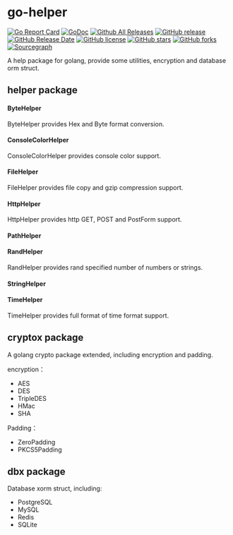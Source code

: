 # go-helper

[![Go Report Card](https://goreportcard.com/badge/github.com/skygangsta/go-helper)](https://goreportcard.com/report/github.com/skygangsta/go-helper)
[![GoDoc](https://godoc.org/github.com/skygangsta/go-helper?status.svg)](https://godoc.org/github.com/skygangsta/go-helper)
[![Github All Releases](https://img.shields.io/github/downloads/skygangsta/go-helper/total.svg)](https://github.com/skygangsta/go-helper/releases)
[![GitHub release](https://img.shields.io/github/release/skygangsta/go-helper/all.svg)](https://github.com/skygangsta/go-helper/releases)
[![GitHub Release Date](https://img.shields.io/github/release-date-pre/skygangsta/go-helper.svg)](https://github.com/skygangsta/go-helper/releases)
[![GitHub license](https://img.shields.io/github/license/skygangsta/go-helper.svg)](https://github.com/skygangsta/go-helper/blob/master/LICENSE)
[![GitHub stars](https://img.shields.io/github/stars/skygangsta/go-helper.svg)](https://github.com/skygangsta/go-helper/stargazers)
[![GitHub forks](https://img.shields.io/github/forks/skygangsta/go-helper.svg)](https://github.com/skygangsta/go-helper/network)
[![Sourcegraph](https://sourcegraph.com/github.com/skygangsta/go-helper/-/badge.svg)](https://sourcegraph.com/github.com/skygangsta/go-helper?badge)

A help package for golang, provide some utilities, encryption and database orm struct.


## helper package

#### ByteHelper

ByteHelper provides Hex and Byte format conversion.

#### ConsoleColorHelper

ConsoleColorHelper provides console color support.

#### FileHelper

FileHelper provides file copy and gzip compression support.

#### HttpHelper

HttpHelper provides http GET, POST and PostForm support.

#### PathHelper

#### RandHelper

RandHelper provides rand specified number of numbers or strings.

#### StringHelper

#### TimeHelper

TimeHelper provides full format of time format support.

## cryptox package

A golang crypto package extended, including encryption and padding.

encryption：

 * AES
 * DES
 * TripleDES
 * HMac
 * SHA
 
Padding：
 
 * ZeroPadding
 * PKCS5Padding

## dbx package

Database xorm struct, including:

* PostgreSQL
* MySQL
* Redis
* SQLite
